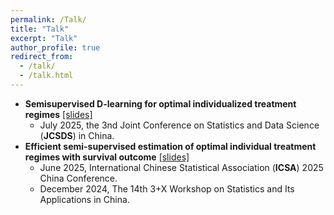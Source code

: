 ```yaml
---
permalink: /Talk/
title: "Talk"
excerpt: "Talk"
author_profile: true
redirect_from: 
  - /talk/
  - /talk.html
---
```


* **Semisupervised D-learning for optimal individualized treatment regimes** [[slides]](http://lixintong-thu.github.io/files/SSDL-Slides.pdf)
  * July 2025, the 3nd Joint Conference on Statistics and Data Science (**JCSDS**) in China. 
* **Efficient semi-supervised estimation of optimal individual treatment regimes with survival outcome** [[slides]](http://lixintong-thu.github.io/files/SSITR-censor-Slides.pdf)
  * June 2025, International Chinese Statistical Association (**ICSA**) 2025 China Conference.
  * December 2024, The 14th 3+X Workshop on Statistics and Its Applications in China. 
